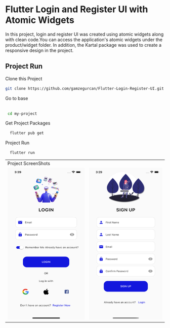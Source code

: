 # Flutter Login and Register UI with Atomic Widgets

In this project, login and register UI was created using atomic widgets along with clean code.You can access the application's atomic widgets under the product/widget folder.
In addition, the Kartal package was used to create a responsive design in the project.

## Project Run

Clone this Project

  ```bash
  git clone https://github.com/gamzegurcan/Flutter-Login-Register-UI.git
  
  ```
  


Go to base
 ```bash

  cd my-project

 ```
 
Get Project Packages
```bash
  flutter pub get

```
Project Run
```bash
  flutter run
```
<table>
  <tr>
    <td>Project ScreenShots</td>
  </tr>

  <tr>
    <td><img src="github/login_view.png" width=270 height=480></td>
    <td><img src="github/register_view.png" width=270 height=480></td>
  </tr>  

</table>
